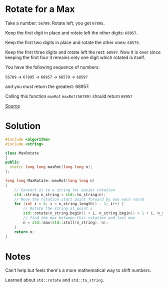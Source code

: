 # Rotate for a Max

Take a number: `56789`. Rotate left, you get `67895`.

Keep the first digit in place and rotate left the other digits: `68957`.

Keep the first two digits in place and rotate the other ones: `68579`.

Keep the first three digits and rotate left the rest: `68597`. Now it is over since keeping the first four it remains only one digit which rotated is itself.

You have the following sequence of numbers:

`56789` -> `67895` -> `68957` -> `68579` -> `68597`

and you must return the greatest: 68957.

Calling this function `maxRot`
`maxRot(56789)` should return `68957`

[Source](https://www.codewars.com/kata/rotate-for-a-max/train/cpp)

# Solution

```cpp
#include <algorithm>
#include <string>

class MaxRotate
{
public:
  static long long maxRot(long long n);
};

long long MaxRotate::maxRot(long long n) 
{
    // Convert it to a string for easier rotation
    std::string n_string = std::to_string(n);
    // Move the rotation start point forward by one each round
    for (int i = 0; i < n_string.length() - 1; i++) {
        // Rotate the string at point i
        std::rotate(n_string.begin() + i, n_string.begin() + 1 + i, n_string.end());
        // find the max between this rotation and last max
        n = std::max(std::stoll(n_string), n);
    }    
    return n;
}
```

# Notes

Can't help but feels there's a more mathematical way to shift numbers.

Learned about `std::rotate` and `std::to_string`.
